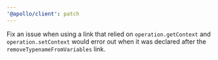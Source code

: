 ```yaml
---
'@apollo/client': patch
---
```


Fix an issue when using a link that relied on `operation.getContext` and `operation.setContext` would error out when it was declared after the `removeTypenameFromVariables` link.
